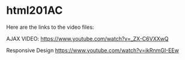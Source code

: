 # html201AC


Here are the links to the video files:

AJAX VIDEO:
https://www.youtube.com/watch?v=_ZX-C6VXXwQ

Responsive Design
https://www.youtube.com/watch?v=ikRnmGI-EEw